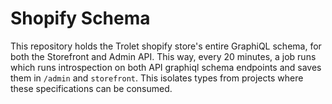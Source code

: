 # Shopify Schema

This repository holds the Trolet shopify store's entire GraphiQL schema, for both the Storefront and Admin API. This way, every 20 minutes, a job runs which runs introspection on both API graphiql schema endpoints and saves them in `/admin` and `storefront`. 
This isolates types from projects where these specifications can be consumed.
